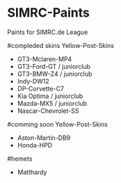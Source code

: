 # SIMRC-Paints
Paints for SIMRC.de League

#compleded skins
Yellow-Post-Skins
* GT3-Mclaren-MP4
* GT3-Ford-GT / juniorclub
* GT3-BMW-Z4 / juniorclub
* Indy-DW12
* DP-Corvette-C7
* Kia Optima / juniorclub
* Mazda-MX5 / juniorclub
* Nascar-Chevrolet-SS

#comming soon
Yellow-Post-Skins
* Aston-Martin-DB9
* Honda-HPD

#hemets
* Matthardy

